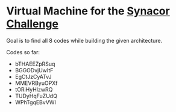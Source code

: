# Virtual Machine for the [Synacor Challenge](https://challenge.synacor.com/)

Goal is to find all 8 codes while building the given architecture.

Codes so far:
* bTHAEEZpRSuq
* BGGODvjUwItF
* EgCtJzCyATvJ
* MMEVRByuOPXf
* tORiHyHIzwRQ
* TUDyHqFuZUdQ
* WPhTgqEBvVWI


